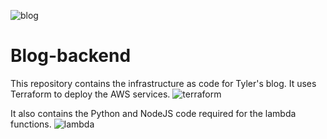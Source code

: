 ![blog](https://tnorlundgithub.s3-us-west-2.amazonaws.com/blog.png)

# Blog-backend

This repository contains the infrastructure as code for Tyler's blog. It uses Terraform to deploy the AWS services.
![terraform](https://tnorlundgithub.s3-us-west-2.amazonaws.com/terraform.png)

It also contains the Python and NodeJS code required for the lambda functions.
![lambda](https://tnorlundgithub.s3-us-west-2.amazonaws.com/lambda.png)